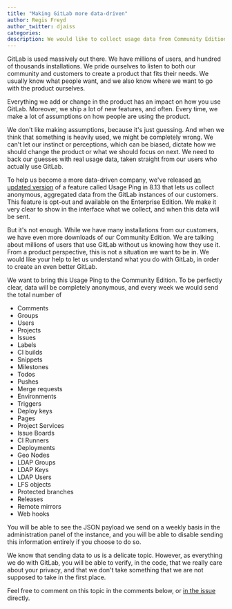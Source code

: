 ```yaml
---
title: "Making GitLab more data-driven"
author: Regis Freyd
author_twitter: djaiss
categories:
description: We would like to collect usage data from Community Edition instances, as we already do for Enterprise Edition.
---
```


GitLab is used massively out there. We have millions of users, and hundred of
thousands installations. We pride ourselves to listen to both our community and
customers to create a product that fits their needs. We usually know what people
 want, and we also know where we want to go with the product ourselves.

Everything we add or change in the product has an impact on how you use GitLab.
Moreover, we ship a lot of new features, and often. Every time, we make a lot of
assumptions on how people are using the product.

We don't like making assumptions, because it's just guessing. And when we think
that something is heavily used, we might be completely wrong. We can't let our
instinct or perceptions, which can be biased, dictate how we should change the
product or what we should focus on next. We need to back our guesses with real
usage data, taken straight from our users who actually use GitLab.

To help us become a more data-driven company, we've released
[an updated version](https://gitlab.com/gitlab-org/gitlab-ee/issues/997) of a
feature called Usage Ping in 8.13 that lets us collect anonymous, aggregated
data from the GitLab instances of our customers. This feature is opt-out and
available on the Enterprise Edition. We make it very clear to show in the
interface what we collect, and when this data will be sent.

But it's not enough. While we have many installations from our customers, we
have even more downloads of our Community Edition.  We are talking about
millions of users that use GitLab without us knowing how they use it. From a
product perspective, this is not a situation we want to be in. We would like
your help to let us understand what you do with GitLab, in order to create an
even better GitLab.

We want to bring this Usage Ping to the Community Edition. To be perfectly
clear, data will be completely anonymous, and every week we would send the
total number of

* Comments
* Groups
* Users
* Projects
* Issues
* Labels
* CI builds
* Snippets
* Milestones
* Todos
* Pushes
* Merge requests
* Environments
* Triggers
* Deploy keys
* Pages
* Project Services
* Issue Boards
* CI Runners
* Deployments
* Geo Nodes
* LDAP Groups
* LDAP Keys
* LDAP Users
* LFS objects
* Protected branches
* Releases
* Remote mirrors
* Web hooks

You will be able to see the JSON payload we send on a weekly basis in the
administration panel of the instance, and you will be able to disable sending
this information entirely if you choose to do so.

We know that sending data to us is a delicate topic. However, as everything we
do with GitLab, you will be able to verify, in the code, that we really care
about your privacy, and that we don't take something that we are not supposed to
take in the first place.

Feel free to comment on this topic in the comments below, or
[in the issue](https://gitlab.com/gitlab-org/gitlab-ce/issues/23361) directly.
